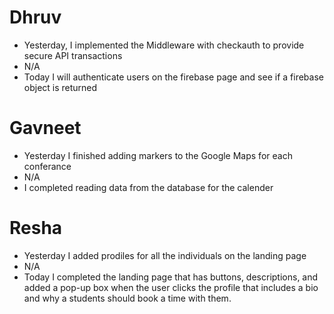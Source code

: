 # Dhruv

- Yesterday, I implemented the Middleware with checkauth to provide secure API transactions
- N/A
- Today I will authenticate users on the firebase page and see if a firebase object is returned

# Gavneet

- Yesterday I finished adding markers to the Google Maps for each conferance
- N/A
- I completed reading data from the database for the calender

# Resha

- Yesterday I added prodiles for all the individuals on the landing page
- N/A
- Today I completed the landing page that has buttons, descriptions, and added a pop-up box when the user clicks the profile that includes a bio and why a students should book a time with them.

